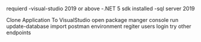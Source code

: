 requierd 
  -visual-studio 2019 or above 
  -.NET  5 sdk installed 
  -sql server 2019

Clone Application To VisualStudio 
open package manger console 
run update-database
import postman environment 
regiter users 
login 
try other endpoints
